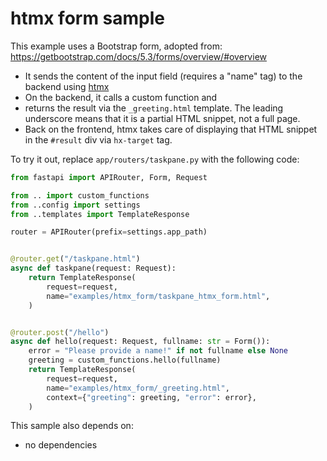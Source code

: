 # htmx form sample

This example uses a Bootstrap form, adopted from:
https://getbootstrap.com/docs/5.3/forms/overview/#overview

- It sends the content of the input field (requires a "name" tag) to the backend using [htmx](https://htmx.org/)
- On the backend, it calls a custom function and
- returns the result via the `_greeting.html` template. The leading underscore means that it is a partial HTML snippet, not a full page.
- Back on the frontend, htmx takes care of displaying that HTML snippet in the `#result` div via `hx-target` tag.

To try it out, replace `app/routers/taskpane.py` with the following code:

```python
from fastapi import APIRouter, Form, Request

from .. import custom_functions
from ..config import settings
from ..templates import TemplateResponse

router = APIRouter(prefix=settings.app_path)


@router.get("/taskpane.html")
async def taskpane(request: Request):
    return TemplateResponse(
        request=request,
        name="examples/htmx_form/taskpane_htmx_form.html",
    )


@router.post("/hello")
async def hello(request: Request, fullname: str = Form()):
    error = "Please provide a name!" if not fullname else None
    greeting = custom_functions.hello(fullname)
    return TemplateResponse(
        request=request,
        name="examples/htmx_form/_greeting.html",
        context={"greeting": greeting, "error": error},
    )
```

This sample also depends on:

- no dependencies
